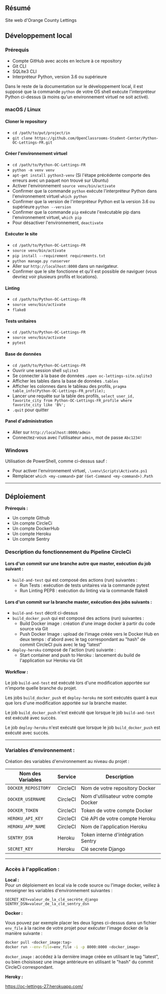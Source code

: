 ## Résumé

Site web d'Orange County Lettings

## Développement local

### Prérequis

- Compte GitHub avec accès en lecture à ce repository
- Git CLI
- SQLite3 CLI
- Interpréteur Python, version 3.6 ou supérieure

Dans le reste de la documentation sur le développement local, il est supposé que la commande `python` de votre OS shell exécute l'interpréteur Python ci-dessus (à moins qu'un environnement virtuel ne soit activé).

### macOS / Linux

#### Cloner le repository

- `cd /path/to/put/project/in`
- `git clone https://github.com/OpenClassrooms-Student-Center/Python-OC-Lettings-FR.git`

#### Créer l'environnement virtuel

- `cd /path/to/Python-OC-Lettings-FR`
- `python -m venv venv`
- `apt-get install python3-venv` (Si l'étape précédente comporte des erreurs avec un paquet non trouvé sur Ubuntu)
- Activer l'environnement `source venv/bin/activate`
- Confirmer que la commande `python` exécute l'interpréteur Python dans l'environnement virtuel
`which python`
- Confirmer que la version de l'interpréteur Python est la version 3.6 ou supérieure `python --version`
- Confirmer que la commande `pip` exécute l'exécutable pip dans l'environnement virtuel, `which pip`
- Pour désactiver l'environnement, `deactivate`

#### Exécuter le site

- `cd /path/to/Python-OC-Lettings-FR`
- `source venv/bin/activate`
- `pip install --requirement requirements.txt`
- `python manage.py runserver`
- Aller sur `http://localhost:8000` dans un navigateur.
- Confirmer que le site fonctionne et qu'il est possible de naviguer (vous devriez voir plusieurs profils et locations).

#### Linting

- `cd /path/to/Python-OC-Lettings-FR`
- `source venv/bin/activate`
- `flake8`

#### Tests unitaires

- `cd /path/to/Python-OC-Lettings-FR`
- `source venv/bin/activate`
- `pytest`

#### Base de données

- `cd /path/to/Python-OC-Lettings-FR`
- Ouvrir une session shell `sqlite3`
- Se connecter à la base de données `.open oc-lettings-site.sqlite3`
- Afficher les tables dans la base de données `.tables`
- Afficher les colonnes dans le tableau des profils, `pragma table_info(Python-OC-Lettings-FR_profile);`
- Lancer une requête sur la table des profils, `select user_id, favorite_city from
  Python-OC-Lettings-FR_profile where favorite_city like 'B%';`
- `.quit` pour quitter

#### Panel d'administration

- Aller sur `http://localhost:8000/admin`
- Connectez-vous avec l'utilisateur `admin`, mot de passe `Abc1234!`

### Windows

Utilisation de PowerShell, comme ci-dessus sauf :

- Pour activer l'environnement virtuel, `.\venv\Scripts\Activate.ps1` 
- Remplacer `which <my-command>` par `(Get-Command <my-command>).Path`

---
## Déploiement

**Prérequis :**

- Un compte Github
- Un compte CircleCi
- Un compte DockerHub
- Un compte Heroku
- Un compte Sentry

### Description du fonctionnement du Pipeline CircleCi

#### Lors d'un commit sur une branche autre que master, exécution du job suivant :
- `build-and-test` qui est composé des actions (run) suivantes :
  - Run Tests : exécution de tests unitaires via la commande pytest
  - Run Linting PEP8 : exécution du linting via la commande flake8
    
#### Lors d'un commit sur la branche master, exécution des jobs suivants :
   
- `build-and-test` décrit ci-dessus
- `build_docker_push` qui est composé des actions (run) suivantes :
  - Build Docker image : création d'une image docker à partir du code source via Git
  - Push Docker Image : upload de l'image créée vers le Docker Hub en deux temps : d'abord avec le tag correspondant au "hash" de commit CircleCI puis avec le tag "latest"
- `deploy-heroku` composé de l'action (run) suivante :
  - Start container and push to Heroku : lancement du build de l'application sur Heroku via Git
  
#### Workflow :
Le job `build-and-test` est exécuté lors d'une modification apportée sur n'importe quelle branche du projet.

Les jobs `build_docker_push` et `deploy-heroku` ne sont exécutés quant à eux que lors d'une modification apportée sur la branche master.

Le job `build_docker_push` n'est exécuté que lorsque le job `build-and-test` est exécuté avec succès.

Le job `deploy-heroku` n'est exécuté que lorsque le job `build_docker_push` est exécuté avec succès.




---

### Variables d'environnement :


Création des variables d'environnement au niveau du projet :
 

|   Nom des Variables  | Service  | Description                           |
|---    |----------|---------------------------------------|
|   `DOCKER_REPOSITORY`   | CircleCI | Nom de votre repository Docker        |
|   `DOCKER_USERNAME`   | CircleCI | Nom d'utilisateur votre compte Docker |
|   `DOCKER_TOKEN`   | CircleCI | Token de votre compte Docker          |
|   `HEROKU_API_KEY` | CircleCI | Clé API de votre compte Heroku        |
| `HEROKU_APP_NAME` | CircleCI | Nom de l'application Heroku           |
| `SENTRY_DSN`    | Heroku   | Token interne d'intégration Sentry    |
| `SECRET_KEY`  | Heroku   | Clé secrete Django                    |
---
### Accès à l'application :
**Local :**  
Pour un déploiement en local via le code source ou l'image docker, veillez à renseigner les variables d'environnement suivantes :
```text
SECRET_KEY=valeur_de_la_clé_secrète_django
SENTRY_DSN=valeur_de_la_clé_sentry_dsn
```

**Docker :** 

Vous pouvez par exemple placer les deux lignes ci-dessus dans un fichier `env_file` à la racine de votre projet pour exécuter l'image docker de la manière suivante :
```bash
docker pull <docker_image:tag>
docker run --env-file=env_file -i -p 8000:8000 <docker_image>
```

`docker_image` : accédez à la dernière image créée en utilisant le tag "latest", ou bien choisissez une image antérieure en utilisant le "hash" du commit CircleCi correspondant. 

**Heroky :** 

https://oc-lettings-27.herokuapp.com/
